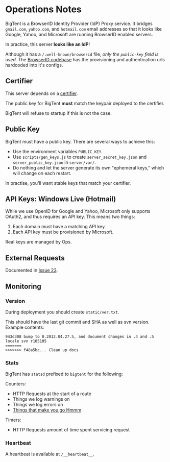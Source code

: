 Operations Notes
================

BigTent is a BrowserID Identity Provider (IdP) Proxy service. It bridges
`gmail.com`, `yahoo.com`, and `hotmail.com` email addresses so that it looks
like Google, Yahoo, and Microsoft are running BrowserID enabled servers.

In practice, this server **looks like an IdP**!

Although it has a `/.well-known/browserid` file, *only the ``public-key``
field is used*. The [BrowserID codebase](https://github.com/mozilla/browserid)
has the provisioning and authentication urls hardcoded into it's configs.

Certifier
---------

This server depends on a [certifier](https://github.com/mozilla/browserid-certifier).

The public key for BigTent **must** match the keypair deployed to the certifier.

BigTent will refuse to startup if this is not the case.

Public Key
----------

BigTent must have a public key. There are several ways to achieve this:

-   Use the environment variables `PUBLIC_KEY`.
-   Use `scripts/gen_keys.js` to create `server_secret_key.json` and
    `server_public_key.json` in `server/var/`.
-   Do nothing and let the server generate its own "ephemeral keys," which
    will change on each restart.

In practise, you'll want stable keys that match your certifier.


API Keys: Windows Live (Hotmail)
--------------------------------

While we use OpenID for Google and Yahoo, Microsoft only supports OAuth2, and
thus requires an API key. This means two things:

1.  Each domain must have a matching API key.
2.  Each API key must be provisioned by Microsoft.

Real keys are managed by Ops.

External Requests
-----------------

Documented in [Issue 23](https://github.com/mozilla/browserid-bigtent/issues/23).

Monitoring
----------

### Version

During deployment you should create `static/ver.txt`.

This should have the last git commit and SHA as well as svn version. Example
contents:

    943d308 bump to 0.2012.04.27.5, and document changes in .4 and .5
    locale svn r105105
    =======
    >>>>>>> f48a5bc... Clean up docs

### Stats

BigTent has `statsd` prefixed to `bigtent` for the following:

Counters:

-   HTTP Requests at the start of a route
-   Things we log warnings on
-   Things we log errors on
-   [Things that make you go Hmmm](http://en.wikipedia.org/wiki/Things_That_Make_You_Go_Hmmm...)

Timers:

-   HTTP Requests amount of time spent servicing request

### Heartbeat

A heartbeat is available at `/__heartbeat__`.
